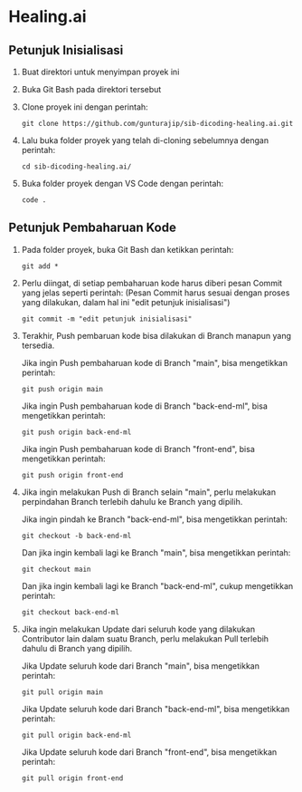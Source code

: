 # Healing.ai

## Petunjuk Inisialisasi

1.  Buat direktori untuk menyimpan proyek ini
2.  Buka Git Bash pada direktori tersebut
3.  Clone proyek ini dengan perintah:

    ```
    git clone https://github.com/gunturajip/sib-dicoding-healing.ai.git
    ```

4.  Lalu buka folder proyek yang telah di-cloning sebelumnya dengan perintah:

    ```
    cd sib-dicoding-healing.ai/
    ```

5.  Buka folder proyek dengan VS Code dengan perintah:

    ```
    code .
    ```

## Petunjuk Pembaharuan Kode

1.  Pada folder proyek, buka Git Bash dan ketikkan perintah:

    ```
    git add *
    ```

2.  Perlu diingat, di setiap pembaharuan kode harus diberi pesan Commit yang jelas seperti perintah:
    (Pesan Commit harus sesuai dengan proses yang dilakukan, dalam hal ini "edit petunjuk inisialisasi")

    ```
    git commit -m "edit petunjuk inisialisasi"
    ```

3.  Terakhir, Push pembaruan kode bisa dilakukan di Branch manapun yang tersedia.

    Jika ingin Push pembaharuan kode di Branch "main", bisa mengetikkan perintah:

    ```
    git push origin main
    ```

    Jika ingin Push pembaharuan kode di Branch "back-end-ml", bisa mengetikkan perintah:

    ```
    git push origin back-end-ml
    ```

    Jika ingin Push pembaharuan kode di Branch "front-end", bisa mengetikkan perintah:

    ```
    git push origin front-end
    ```

4.  Jika ingin melakukan Push di Branch selain "main", perlu melakukan perpindahan Branch terlebih dahulu ke Branch yang dipilih.

    Jika ingin pindah ke Branch "back-end-ml", bisa mengetikkan perintah:

    ```
    git checkout -b back-end-ml
    ```

    Dan jika ingin kembali lagi ke Branch "main", bisa mengetikkan perintah:

    ```
    git checkout main
    ```

    Dan jika ingin kembali lagi ke Branch "back-end-ml", cukup mengetikkan perintah:

    ```
    git checkout back-end-ml
    ```

5.  Jika ingin melakukan Update dari seluruh kode yang dilakukan Contributor lain dalam suatu Branch, perlu melakukan Pull terlebih dahulu di Branch yang dipilih.

    Jika Update seluruh kode dari Branch "main", bisa mengetikkan perintah:

    ```
    git pull origin main
    ```

    Jika Update seluruh kode dari Branch "back-end-ml", bisa mengetikkan perintah:

    ```
    git pull origin back-end-ml
    ```

    Jika Update seluruh kode dari Branch "front-end", bisa mengetikkan perintah:

    ```
    git pull origin front-end
    ```
